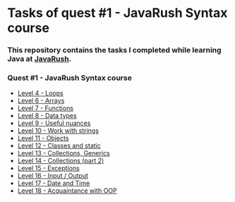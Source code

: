 # <a name="start"></a> Tasks of quest #1 - JavaRush Syntax course

### This repository contains the tasks I completed while learning **Java** at [JavaRush](https://javarush.com/).  

### Quest #1 - JavaRush Syntax course

- [Level 4 - Loops][Q1_L04]
- [Level 6 - Arrays][Q1_L06]
- [Level 7 - Functions][Q1_L07]
- [Level 8 - Data types][Q1_L08]
- [Level 9 - Useful nuances][Q1_L09]
- [Level 10 - Work with strings][Q1_L10]
- [Level 11 - Objects][Q1_L11]
- [Level 12 - Classes and static][Q1_L12]
- [Level 13 - Collections, Generics][Q1_L13]
- [Level 14 - Collections (part 2)][Q1_L14]
- [Level 15 - Exceptions][Q1_L15]
- [Level 16 - Input / Output][Q1_L16]
- [Level 17 - Date and Time][Q1_L17]
- [Level 18 - Acquaintance with OOP][Q1_L18]


[Q1_L04]: https://github.com/mentor-dev/Java-Learning/tree/main/JavaRush_1/04_Loops#start
[Q1_L06]: https://github.com/mentor-dev/Java-Learning/tree/main/JavaRush_1/06_Arrays#start
[Q1_L07]: https://github.com/mentor-dev/Java-Learning/tree/main/JavaRush_1/07_Functions#start
[Q1_L08]: https://github.com/mentor-dev/Java-Learning/tree/main/JavaRush_1/08_Data_types#start
[Q1_L09]: https://github.com/mentor-dev/Java-Learning/tree/main/JavaRush_1/09_Useful_nuances#start
[Q1_L10]: https://github.com/mentor-dev/Java-Learning/tree/main/JavaRush_1/10_Strings#start
[Q1_L11]: https://github.com/mentor-dev/Java-Learning/tree/main/JavaRush_1/11_Objects#start
[Q1_L12]: https://github.com/mentor-dev/Java-Learning/tree/main/JavaRush_1/12_Static#start
[Q1_L13]: https://github.com/mentor-dev/Java-Learning/tree/main/JavaRush_1/13_Collections#start
[Q1_L14]: https://github.com/mentor-dev/Java-Learning/tree/main/JavaRush_1/14_Collections_2#start
[Q1_L15]: https://github.com/mentor-dev/Java-Learning/tree/main/JavaRush_1/15_Exceptions#start
[Q1_L16]: https://github.com/mentor-dev/Java-Learning/tree/main/JavaRush_1/16_Input_Output#start
[Q1_L17]: https://github.com/mentor-dev/Java-Learning/tree/main/JavaRush_1/17_Date_and_Time#start
[Q1_L18]: https://github.com/mentor-dev/Java-Learning/tree/main/JavaRush_1/18_Acquaintance_with_OOP#start
